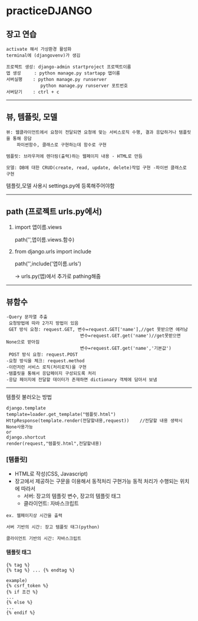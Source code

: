 # practiceDJANGO
## 장고 연습

    activate 해서 가상환경 활성화
    terminal에 (djangovenv)가 생김
    
    프로젝트 생성: django-admin startproject 프로잭트이름
    앱 생성     : python manage.py startapp 앱이름
    서버실행    : python manage.py runserver
                 python manage.py runserver 포트번호
    서버닫기    : ctrl + c
    
***
## 뷰, 템플릿, 모델
    뷰: 웹클라이언트에서 요청이 전달되면 요청에 맞는 서비스로직 수행, 결과 응답하거나 템플릿을 통해 응담
        파이썬함수, 클래스로 구현하는데 함수로 구현
    
    템플릿: 브라우저에 렌더링(출력)하는 웹페이지 내용 - HTML로 만듬
    
    모델: DB에 대한 CRUD(create, read, update, delete)작업 구현 -파이썬 클래스로 구현
 
 템플릿,모델 사용시 settings.py에 등록해주어야함
 ***
 ## path (프로젝트 urls.py에서)
 1. import 앱이름.views
 
    path('',앱이름.views.함수)
 2. from django.urls import include
 
    path('',include('앱이름.urls')
    
    -> urls.py(앱)에서 추가로 pathing해줌
 ***
## 뷰함수
    -Query 문자열 추출
     요청방법에 따라 2가지 방법이 있음
     GET 방식 요청: request.GET, 변수=request.GET['name'],//get 못받으면 에러남
                                변수=request.GET.get('name')//get못받으면 None으로 받아짐
                                변수=request.GET.get('name','기본값')
     POST 방식 요청: request.POST
    -요청 방식을 체크: request.method
    -이런저런 서비스 로직(처리로직)을 구현
    -템플릿을 통해서 응답페이지 구성되도록 처리
    -응답 페이지에 전달할 데이터가 존재하면 dictionary 객체에 담아서 보냄
***
템플릿 불러오는 방법

    django.template
    template=loader.get_template("템플릿.html")
    HttpResponse(template.render(전달할내용,request))    //전달할 내용 생략시 None사용가능
    or
    django.shortcut
    render(request,"템플릿.html",전달할내용)
    
### [템플릿]

   - HTML로 작성(CSS, Javascript)
   - 장고에서 제공하는 구문을 이용해서 동적처리 구현가능
     동적 처리가 수행되는 위치에 따라서
        - 서버: 장고의 템플릿 변수, 장고의 템플릿 태그
        - 클라이언트: 자바스크립트
        
    ex. 웹페이지상 시간을 출력
    
    서버 기반의 시간: 장고 템플릿 태그(python)
    
    클라이언트 기반의 시간: 자바스크립트
      
#### 템플릿 태그
    {% tag %}
    {% tag %} ... {% endtag %}
    
    example)
    {% csrf_token %}
    {% if 조건 %}
    ...
    {% else %}
    ...
    {% endif %}
